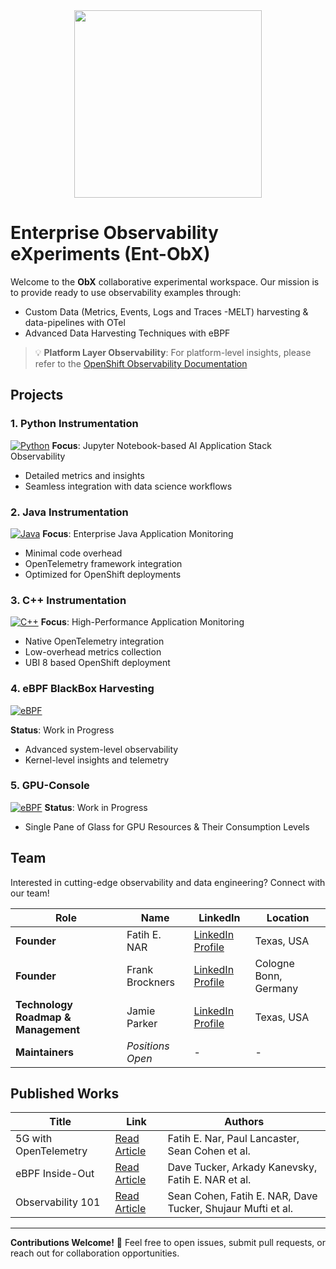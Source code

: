 <div align="center">
    <img src="https://raw.githubusercontent.com/tme-osx/Telco-ObX/refs/heads/main/image/logo.png" width="300"/>
</div>

# Enterprise Observability eXperiments (Ent-ObX)
Welcome to the **ObX** collaborative experimental workspace. Our mission is to provide ready to use observability examples through:
- Custom Data (Metrics, Events, Logs and Traces -MELT) harvesting & data-pipelines with OTel
- Advanced Data Harvesting Techniques with eBPF

> 💡 **Platform Layer Observability**: For platform-level insights, please refer to the [OpenShift Observability Documentation](https://docs.openshift.com/container-platform/4.17/observability/overview/index.html)

## Projects

### 1. Python Instrumentation
[![Python](https://img.shields.io/badge/Python-Instrumentation-blue?logo=python)](https://github.com/tme-osx/Telco-ObX/tree/main/python)
**Focus**: Jupyter Notebook-based AI Application Stack Observability
- Detailed metrics and insights
- Seamless integration with data science workflows

### 2. Java Instrumentation
[![Java](https://img.shields.io/badge/Java-Instrumentation-red?logo=java)](https://github.com/tme-osx/Telco-ObX/tree/main/java)
**Focus**: Enterprise Java Application Monitoring
- Minimal code overhead
- OpenTelemetry framework integration
- Optimized for OpenShift deployments

### 3. C++ Instrumentation
[![C++](https://img.shields.io/badge/C++-Instrumentation-purple?logo=cplusplus)](https://github.com/tme-osx/Telco-ObX/tree/main/cpp)
**Focus**: High-Performance Application Monitoring
- Native OpenTelemetry integration
- Low-overhead metrics collection
- UBI 8 based OpenShift deployment

### 4. eBPF BlackBox Harvesting
[![eBPF](https://img.shields.io/badge/eBPF-Instrumentation-darkgreen?logo=linux)](https://github.com/open-experiments/Ent-ObX/tree/main/ebpf-profiler)

**Status**: Work in Progress
- Advanced system-level observability
- Kernel-level insights and telemetry

### 5. GPU-Console
[![eBPF](https://img.shields.io/badge/GPU-Console%20in%20Progress-green)](https://github.com/open-experiments/Ent-ObX/tree/main/gpu-console)
**Status**: Work in Progress
- Single Pane of Glass for GPU Resources & Their Consumption Levels

## Team
Interested in cutting-edge observability and data engineering? Connect with our team!

| **Role** | **Name** | **LinkedIn** | **Location** |
|----------|----------|--------------|--------------|
| **Founder** | Fatih E. NAR | [LinkedIn Profile](https://www.linkedin.com/in/fenar/) | Texas, USA |
| **Founder** | Frank Brockners | [LinkedIn Profile](https://www.linkedin.com/in/frank-brockners-6751842/) | Cologne Bonn, Germany |
| **Technology Roadmap & Management** | Jamie Parker | [LinkedIn Profile](https://www.linkedin.com/in/jamiecprince/) | Texas, USA |
| **Maintainers** | *Positions Open* | - | - |

## Published Works
| Title | Link | Authors |
|-------|------|---------|
| 5G with OpenTelemetry | [Read Article](https://medium.com/open-5g-hypercore/5g-open-telemetry-otel-bccf100e753f) | Fatih E. Nar, Paul Lancaster, Sean Cohen et al. |
| eBPF Inside-Out | [Read Article](https://medium.com/open-5g-hypercore/episode-xvii-bkeeper-a23882feb75) | Dave Tucker, Arkady Kanevsky, Fatih E. NAR et al. |
| Observability 101 | [Read Article](https://medium.com/open-5g-hypercore/episode-xvi-the-eye-of-the-bee-holder-a8e81be2dfa2) | Sean Cohen, Fatih E. NAR, Dave Tucker, Shujaur Mufti et al. |

---
**Contributions Welcome!** 🤝 Feel free to open issues, submit pull requests, or reach out for collaboration opportunities.
